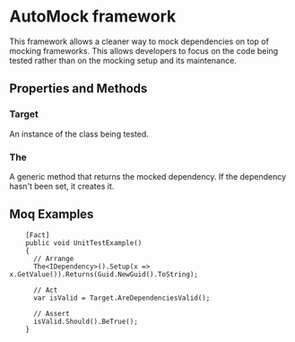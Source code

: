 # AutoMock framework
This framework allows a cleaner way to mock dependencies on top of mocking frameworks. This allows developers to focus on the code being tested rather than on the mocking setup and its maintenance.
## Properties and Methods
### Target
An instance of the class being tested.
### The<T>
A generic method that returns the mocked dependency. If the dependency hasn't been set, it creates it.
## Moq Examples
```
    [Fact]
    public void UnitTestExample()
    {
      // Arrange
      The<IDependency>().Setup(x => x.GetValue()).Returns(Guid.NewGuid().ToString);

      // Act
      var isValid = Target.AreDependenciesValid();

      // Assert
      isValid.Should().BeTrue();
    }
```